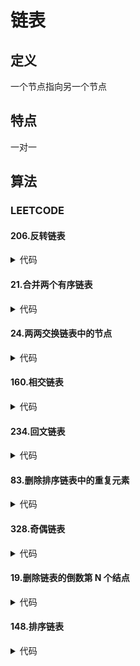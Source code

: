 # 链表 #

## 定义 ##
一个节点指向另一个节点

## 特点 ##
一对一

## 算法 ##
### LEETCODE ###
#### 206.反转链表 ####
<details>
<summary>代码</summary>
<pre>
<code>
</code>
</pre>
</details>

#### 21.合并两个有序链表 ####
<details>
<summary>代码</summary>
<pre>
<code>
</code>
</pre>
</details>

#### 24.两两交换链表中的节点 ####
<details>
<summary>代码</summary>
<pre>
<code>
</code>
</pre>
</details>

#### 160.相交链表 ####
<details>
<summary>代码</summary>
<pre>
<code>
</code>
</pre>
</details>

#### 234.回文链表 ####
<details>
<summary>代码</summary>
<pre>
<code>
</code>
</pre>
</details>

#### 83.删除排序链表中的重复元素 ####
<details>
<summary>代码</summary>
<pre>
<code>
</code>
</pre>
</details>

#### 328.奇偶链表 ####
<details>
<summary>代码</summary>
<pre>
<code>
</code>
</pre>
</details>

#### 19.删除链表的倒数第 N 个结点 ####
<details>
<summary>代码</summary>
<pre>
<code>
</code>
</pre>
</details>

#### 148.排序链表 ####
<details>
<summary>代码</summary>
<pre>
<code>
</code>
</pre>
</details>